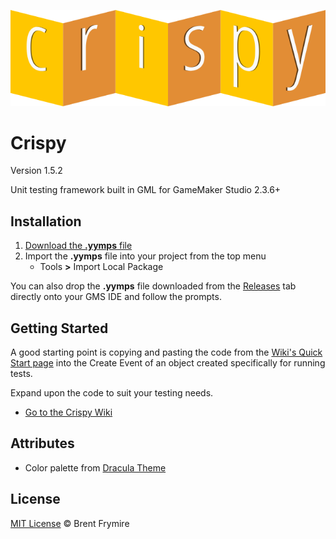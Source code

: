 <p align="center"><img src="./LOGO.png" style="margin:auto;"></p>


# Crispy

Version 1.5.2

Unit testing framework built in GML for GameMaker Studio 2.3.6+


## Installation

1. [Download the **.yymps** file](https://github.com/bfrymire/crispy/releases/latest)
1. Import the **.yymps** file into your project from the top menu
    * Tools **>** Import Local Package

You can also drop the **.yymps** file downloaded from the [Releases](https://github.com/bfrymire/crispy/releases/latest) tab directly onto your GMS IDE and follow the prompts.


## Getting Started

A good starting point is copying and pasting the code from the [Wiki's Quick Start page](https://github.com/bfrymire/crispy/wiki/Quick-Start) into the Create Event of an object created specifically for running tests.

Expand upon the code to suit your testing needs.

* [Go to the Crispy Wiki](https://github.com/bfrymire/crispy/wiki)


## Attributes

* Color palette from [Dracula Theme](https://github.com/dracula/dracula-theme#color-palette)


## License

[MIT License](./LICENSE) &copy; Brent Frymire
